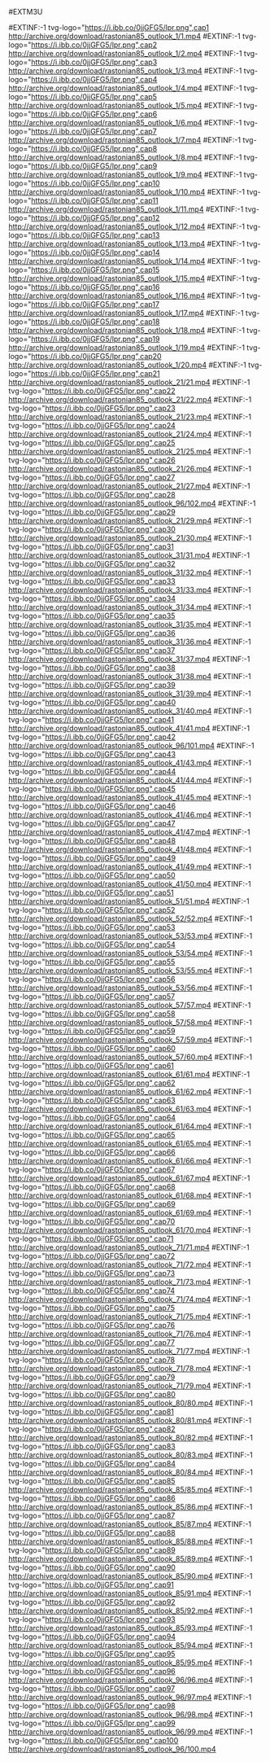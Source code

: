 #EXTM3U

#EXTINF:-1 tvg-logo="https://i.ibb.co/0jjGFG5/lpr.png",cap1
http://archive.org/download/rastonian85_outlook_1/1.mp4
#EXTINF:-1 tvg-logo="https://i.ibb.co/0jjGFG5/lpr.png",cap2
http://archive.org/download/rastonian85_outlook_1/2.mp4
#EXTINF:-1 tvg-logo="https://i.ibb.co/0jjGFG5/lpr.png",cap3
http://archive.org/download/rastonian85_outlook_1/3.mp4
#EXTINF:-1 tvg-logo="https://i.ibb.co/0jjGFG5/lpr.png",cap4
http://archive.org/download/rastonian85_outlook_1/4.mp4
#EXTINF:-1 tvg-logo="https://i.ibb.co/0jjGFG5/lpr.png",cap5
http://archive.org/download/rastonian85_outlook_1/5.mp4
#EXTINF:-1 tvg-logo="https://i.ibb.co/0jjGFG5/lpr.png",cap6
http://archive.org/download/rastonian85_outlook_1/6.mp4
#EXTINF:-1 tvg-logo="https://i.ibb.co/0jjGFG5/lpr.png",cap7
http://archive.org/download/rastonian85_outlook_1/7.mp4
#EXTINF:-1 tvg-logo="https://i.ibb.co/0jjGFG5/lpr.png",cap8
http://archive.org/download/rastonian85_outlook_1/8.mp4
#EXTINF:-1 tvg-logo="https://i.ibb.co/0jjGFG5/lpr.png",cap9
http://archive.org/download/rastonian85_outlook_1/9.mp4
#EXTINF:-1 tvg-logo="https://i.ibb.co/0jjGFG5/lpr.png",cap10
http://archive.org/download/rastonian85_outlook_1/10.mp4
#EXTINF:-1 tvg-logo="https://i.ibb.co/0jjGFG5/lpr.png",cap11
http://archive.org/download/rastonian85_outlook_1/11.mp4
#EXTINF:-1 tvg-logo="https://i.ibb.co/0jjGFG5/lpr.png",cap12
http://archive.org/download/rastonian85_outlook_1/12.mp4
#EXTINF:-1 tvg-logo="https://i.ibb.co/0jjGFG5/lpr.png",cap13
http://archive.org/download/rastonian85_outlook_1/13.mp4
#EXTINF:-1 tvg-logo="https://i.ibb.co/0jjGFG5/lpr.png",cap14
http://archive.org/download/rastonian85_outlook_1/14.mp4
#EXTINF:-1 tvg-logo="https://i.ibb.co/0jjGFG5/lpr.png",cap15
http://archive.org/download/rastonian85_outlook_1/15.mp4
#EXTINF:-1 tvg-logo="https://i.ibb.co/0jjGFG5/lpr.png",cap16
http://archive.org/download/rastonian85_outlook_1/16.mp4
#EXTINF:-1 tvg-logo="https://i.ibb.co/0jjGFG5/lpr.png",cap17
http://archive.org/download/rastonian85_outlook_1/17.mp4
#EXTINF:-1 tvg-logo="https://i.ibb.co/0jjGFG5/lpr.png",cap18
http://archive.org/download/rastonian85_outlook_1/18.mp4
#EXTINF:-1 tvg-logo="https://i.ibb.co/0jjGFG5/lpr.png",cap19
http://archive.org/download/rastonian85_outlook_1/19.mp4
#EXTINF:-1 tvg-logo="https://i.ibb.co/0jjGFG5/lpr.png",cap20
http://archive.org/download/rastonian85_outlook_1/20.mp4
#EXTINF:-1 tvg-logo="https://i.ibb.co/0jjGFG5/lpr.png",cap21
http://archive.org/download/rastonian85_outlook_21/21.mp4
#EXTINF:-1 tvg-logo="https://i.ibb.co/0jjGFG5/lpr.png",cap22
http://archive.org/download/rastonian85_outlook_21/22.mp4
#EXTINF:-1 tvg-logo="https://i.ibb.co/0jjGFG5/lpr.png",cap23
http://archive.org/download/rastonian85_outlook_21/23.mp4
#EXTINF:-1 tvg-logo="https://i.ibb.co/0jjGFG5/lpr.png",cap24
http://archive.org/download/rastonian85_outlook_21/24.mp4
#EXTINF:-1 tvg-logo="https://i.ibb.co/0jjGFG5/lpr.png",cap25
http://archive.org/download/rastonian85_outlook_21/25.mp4
#EXTINF:-1 tvg-logo="https://i.ibb.co/0jjGFG5/lpr.png",cap26
http://archive.org/download/rastonian85_outlook_21/26.mp4
#EXTINF:-1 tvg-logo="https://i.ibb.co/0jjGFG5/lpr.png",cap27
http://archive.org/download/rastonian85_outlook_21/27.mp4
#EXTINF:-1 tvg-logo="https://i.ibb.co/0jjGFG5/lpr.png",cap28
http://archive.org/download/rastonian85_outlook_96/102.mp4
#EXTINF:-1 tvg-logo="https://i.ibb.co/0jjGFG5/lpr.png",cap29
http://archive.org/download/rastonian85_outlook_21/29.mp4
#EXTINF:-1 tvg-logo="https://i.ibb.co/0jjGFG5/lpr.png",cap30
http://archive.org/download/rastonian85_outlook_21/30.mp4
#EXTINF:-1 tvg-logo="https://i.ibb.co/0jjGFG5/lpr.png",cap31
http://archive.org/download/rastonian85_outlook_31/31.mp4
#EXTINF:-1 tvg-logo="https://i.ibb.co/0jjGFG5/lpr.png",cap32
http://archive.org/download/rastonian85_outlook_31/32.mp4
#EXTINF:-1 tvg-logo="https://i.ibb.co/0jjGFG5/lpr.png",cap33
http://archive.org/download/rastonian85_outlook_31/33.mp4
#EXTINF:-1 tvg-logo="https://i.ibb.co/0jjGFG5/lpr.png",cap34
http://archive.org/download/rastonian85_outlook_31/34.mp4
#EXTINF:-1 tvg-logo="https://i.ibb.co/0jjGFG5/lpr.png",cap35
http://archive.org/download/rastonian85_outlook_31/35.mp4
#EXTINF:-1 tvg-logo="https://i.ibb.co/0jjGFG5/lpr.png",cap36
http://archive.org/download/rastonian85_outlook_31/36.mp4
#EXTINF:-1 tvg-logo="https://i.ibb.co/0jjGFG5/lpr.png",cap37
http://archive.org/download/rastonian85_outlook_31/37.mp4
#EXTINF:-1 tvg-logo="https://i.ibb.co/0jjGFG5/lpr.png",cap38
http://archive.org/download/rastonian85_outlook_31/38.mp4
#EXTINF:-1 tvg-logo="https://i.ibb.co/0jjGFG5/lpr.png",cap39
http://archive.org/download/rastonian85_outlook_31/39.mp4
#EXTINF:-1 tvg-logo="https://i.ibb.co/0jjGFG5/lpr.png",cap40
http://archive.org/download/rastonian85_outlook_31/40.mp4
#EXTINF:-1 tvg-logo="https://i.ibb.co/0jjGFG5/lpr.png",cap41
http://archive.org/download/rastonian85_outlook_41/41.mp4
#EXTINF:-1 tvg-logo="https://i.ibb.co/0jjGFG5/lpr.png",cap42
http://archive.org/download/rastonian85_outlook_96/101.mp4
#EXTINF:-1 tvg-logo="https://i.ibb.co/0jjGFG5/lpr.png",cap43
http://archive.org/download/rastonian85_outlook_41/43.mp4
#EXTINF:-1 tvg-logo="https://i.ibb.co/0jjGFG5/lpr.png",cap44
http://archive.org/download/rastonian85_outlook_41/44.mp4
#EXTINF:-1 tvg-logo="https://i.ibb.co/0jjGFG5/lpr.png",cap45
http://archive.org/download/rastonian85_outlook_41/45.mp4
#EXTINF:-1 tvg-logo="https://i.ibb.co/0jjGFG5/lpr.png",cap46
http://archive.org/download/rastonian85_outlook_41/46.mp4
#EXTINF:-1 tvg-logo="https://i.ibb.co/0jjGFG5/lpr.png",cap47
http://archive.org/download/rastonian85_outlook_41/47.mp4
#EXTINF:-1 tvg-logo="https://i.ibb.co/0jjGFG5/lpr.png",cap48
http://archive.org/download/rastonian85_outlook_41/48.mp4
#EXTINF:-1 tvg-logo="https://i.ibb.co/0jjGFG5/lpr.png",cap49
http://archive.org/download/rastonian85_outlook_41/49.mp4
#EXTINF:-1 tvg-logo="https://i.ibb.co/0jjGFG5/lpr.png",cap50
http://archive.org/download/rastonian85_outlook_41/50.mp4
#EXTINF:-1 tvg-logo="https://i.ibb.co/0jjGFG5/lpr.png",cap51
http://archive.org/download/rastonian85_outlook_51/51.mp4
#EXTINF:-1 tvg-logo="https://i.ibb.co/0jjGFG5/lpr.png",cap52
http://archive.org/download/rastonian85_outlook_52/52.mp4
#EXTINF:-1 tvg-logo="https://i.ibb.co/0jjGFG5/lpr.png",cap53
http://archive.org/download/rastonian85_outlook_53/53.mp4
#EXTINF:-1 tvg-logo="https://i.ibb.co/0jjGFG5/lpr.png",cap54
http://archive.org/download/rastonian85_outlook_53/54.mp4
#EXTINF:-1 tvg-logo="https://i.ibb.co/0jjGFG5/lpr.png",cap55
http://archive.org/download/rastonian85_outlook_53/55.mp4
#EXTINF:-1 tvg-logo="https://i.ibb.co/0jjGFG5/lpr.png",cap56
http://archive.org/download/rastonian85_outlook_53/56.mp4
#EXTINF:-1 tvg-logo="https://i.ibb.co/0jjGFG5/lpr.png",cap57
http://archive.org/download/rastonian85_outlook_57/57.mp4
#EXTINF:-1 tvg-logo="https://i.ibb.co/0jjGFG5/lpr.png",cap58
http://archive.org/download/rastonian85_outlook_57/58.mp4
#EXTINF:-1 tvg-logo="https://i.ibb.co/0jjGFG5/lpr.png",cap59
http://archive.org/download/rastonian85_outlook_57/59.mp4
#EXTINF:-1 tvg-logo="https://i.ibb.co/0jjGFG5/lpr.png",cap60
http://archive.org/download/rastonian85_outlook_57/60.mp4
#EXTINF:-1 tvg-logo="https://i.ibb.co/0jjGFG5/lpr.png",cap61
http://archive.org/download/rastonian85_outlook_61/61.mp4
#EXTINF:-1 tvg-logo="https://i.ibb.co/0jjGFG5/lpr.png",cap62
http://archive.org/download/rastonian85_outlook_61/62.mp4
#EXTINF:-1 tvg-logo="https://i.ibb.co/0jjGFG5/lpr.png",cap63
http://archive.org/download/rastonian85_outlook_61/63.mp4
#EXTINF:-1 tvg-logo="https://i.ibb.co/0jjGFG5/lpr.png",cap64
http://archive.org/download/rastonian85_outlook_61/64.mp4
#EXTINF:-1 tvg-logo="https://i.ibb.co/0jjGFG5/lpr.png",cap65
http://archive.org/download/rastonian85_outlook_61/65.mp4
#EXTINF:-1 tvg-logo="https://i.ibb.co/0jjGFG5/lpr.png",cap66
http://archive.org/download/rastonian85_outlook_61/66.mp4
#EXTINF:-1 tvg-logo="https://i.ibb.co/0jjGFG5/lpr.png",cap67
http://archive.org/download/rastonian85_outlook_61/67.mp4
#EXTINF:-1 tvg-logo="https://i.ibb.co/0jjGFG5/lpr.png",cap68
http://archive.org/download/rastonian85_outlook_61/68.mp4
#EXTINF:-1 tvg-logo="https://i.ibb.co/0jjGFG5/lpr.png",cap69
http://archive.org/download/rastonian85_outlook_61/69.mp4
#EXTINF:-1 tvg-logo="https://i.ibb.co/0jjGFG5/lpr.png",cap70
http://archive.org/download/rastonian85_outlook_61/70.mp4
#EXTINF:-1 tvg-logo="https://i.ibb.co/0jjGFG5/lpr.png",cap71
http://archive.org/download/rastonian85_outlook_71/71.mp4
#EXTINF:-1 tvg-logo="https://i.ibb.co/0jjGFG5/lpr.png",cap72
http://archive.org/download/rastonian85_outlook_71/72.mp4
#EXTINF:-1 tvg-logo="https://i.ibb.co/0jjGFG5/lpr.png",cap73
http://archive.org/download/rastonian85_outlook_71/73.mp4
#EXTINF:-1 tvg-logo="https://i.ibb.co/0jjGFG5/lpr.png",cap74
http://archive.org/download/rastonian85_outlook_71/74.mp4
#EXTINF:-1 tvg-logo="https://i.ibb.co/0jjGFG5/lpr.png",cap75
http://archive.org/download/rastonian85_outlook_71/75.mp4
#EXTINF:-1 tvg-logo="https://i.ibb.co/0jjGFG5/lpr.png",cap76
http://archive.org/download/rastonian85_outlook_71/76.mp4
#EXTINF:-1 tvg-logo="https://i.ibb.co/0jjGFG5/lpr.png",cap77
http://archive.org/download/rastonian85_outlook_71/77.mp4
#EXTINF:-1 tvg-logo="https://i.ibb.co/0jjGFG5/lpr.png",cap78
http://archive.org/download/rastonian85_outlook_71/78.mp4
#EXTINF:-1 tvg-logo="https://i.ibb.co/0jjGFG5/lpr.png",cap79
http://archive.org/download/rastonian85_outlook_71/79.mp4
#EXTINF:-1 tvg-logo="https://i.ibb.co/0jjGFG5/lpr.png",cap80
http://archive.org/download/rastonian85_outlook_80/80.mp4
#EXTINF:-1 tvg-logo="https://i.ibb.co/0jjGFG5/lpr.png",cap81
http://archive.org/download/rastonian85_outlook_80/81.mp4
#EXTINF:-1 tvg-logo="https://i.ibb.co/0jjGFG5/lpr.png",cap82
http://archive.org/download/rastonian85_outlook_80/82.mp4
#EXTINF:-1 tvg-logo="https://i.ibb.co/0jjGFG5/lpr.png",cap83
http://archive.org/download/rastonian85_outlook_80/83.mp4
#EXTINF:-1 tvg-logo="https://i.ibb.co/0jjGFG5/lpr.png",cap84
http://archive.org/download/rastonian85_outlook_80/84.mp4
#EXTINF:-1 tvg-logo="https://i.ibb.co/0jjGFG5/lpr.png",cap85
http://archive.org/download/rastonian85_outlook_85/85.mp4
#EXTINF:-1 tvg-logo="https://i.ibb.co/0jjGFG5/lpr.png",cap86
http://archive.org/download/rastonian85_outlook_85/86.mp4
#EXTINF:-1 tvg-logo="https://i.ibb.co/0jjGFG5/lpr.png",cap87
http://archive.org/download/rastonian85_outlook_85/87.mp4
#EXTINF:-1 tvg-logo="https://i.ibb.co/0jjGFG5/lpr.png",cap88
http://archive.org/download/rastonian85_outlook_85/88.mp4
#EXTINF:-1 tvg-logo="https://i.ibb.co/0jjGFG5/lpr.png",cap89
http://archive.org/download/rastonian85_outlook_85/89.mp4
#EXTINF:-1 tvg-logo="https://i.ibb.co/0jjGFG5/lpr.png",cap90
http://archive.org/download/rastonian85_outlook_85/90.mp4
#EXTINF:-1 tvg-logo="https://i.ibb.co/0jjGFG5/lpr.png",cap91
http://archive.org/download/rastonian85_outlook_85/91.mp4
#EXTINF:-1 tvg-logo="https://i.ibb.co/0jjGFG5/lpr.png",cap92
http://archive.org/download/rastonian85_outlook_85/92.mp4
#EXTINF:-1 tvg-logo="https://i.ibb.co/0jjGFG5/lpr.png",cap93
http://archive.org/download/rastonian85_outlook_85/93.mp4
#EXTINF:-1 tvg-logo="https://i.ibb.co/0jjGFG5/lpr.png",cap94
http://archive.org/download/rastonian85_outlook_85/94.mp4
#EXTINF:-1 tvg-logo="https://i.ibb.co/0jjGFG5/lpr.png",cap95
http://archive.org/download/rastonian85_outlook_85/95.mp4
#EXTINF:-1 tvg-logo="https://i.ibb.co/0jjGFG5/lpr.png",cap96
http://archive.org/download/rastonian85_outlook_96/96.mp4
#EXTINF:-1 tvg-logo="https://i.ibb.co/0jjGFG5/lpr.png",cap97
http://archive.org/download/rastonian85_outlook_96/97.mp4
#EXTINF:-1 tvg-logo="https://i.ibb.co/0jjGFG5/lpr.png",cap98
http://archive.org/download/rastonian85_outlook_96/98.mp4
#EXTINF:-1 tvg-logo="https://i.ibb.co/0jjGFG5/lpr.png",cap99
http://archive.org/download/rastonian85_outlook_96/99.mp4
#EXTINF:-1 tvg-logo="https://i.ibb.co/0jjGFG5/lpr.png",cap100
http://archive.org/download/rastonian85_outlook_96/100.mp4
